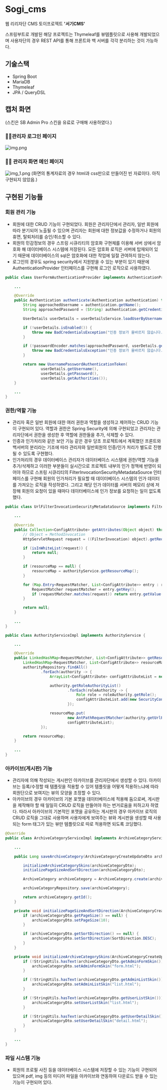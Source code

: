 # Sogi_cms

웹 리리자단 CMS 토이프로젝트 **'서기CMS'**

스프링부트로 개발된 해당 프로젝트는 Thymeleaf를 뷰템플릿으로 사용해 개발되었으며 사용자단의 경우 REST API를 통해 프론트와 백 서버를 각각 분리하는 것이 가능하다.

## 기술스택

* Spring Boot
* MariaDB
* Thymeleaf
* JPA / QueryDSL

## 캡처 화면

(스킨은 SB Admin Pro 스킨을 유료로 구매해 사용하였다.)

### 🕺🏻관리자 로그인 페이지
![img.png](img.png)

### 🕺🏻 관리자 화면 메인 페이지
![img_1.png](img_1.png)
(화면의 통계자료의 경우 html과 css만으로 만들어진 빈 자료이다. 아직 구현되지 않았음.)

## 구현된 기능들

### 회원 관리 기능
* 회원에 대한 CRUD 기능이 구현되었다. 회원은 관리자단에서 관리자, 일반 회원에 따라 분기되어 노출될 수 있으며 관리자는 회원에 대한 정보값을 수정하거나 회원의 휴면, 탈퇴처리를 승인/취소할 수 있다.
* 회원의 민감정보의 경우 스프링 시큐리티의 암호화 구현체를 이용해 서버 상에서 암호화 해 데이터베이스 시스템에 저장된다. 모든 암호화 로직은 서버에 탑재되어 있기 때문에 데이터베이스의 sql은 암호화에 대한 작업에 일절 관여하지 않는다.
* 로그인의 경우도 spring security에서 지원받을 수 있는 부분이 있기 때문에 AuthenticationProvider 인터페이스를 구현해 로그인 로직으로 사용하였다.
```java
public class UserFormAuthenticationProvider implements AuthenticationProvider {
    
    ...

    @Override
    public Authentication authenticate(Authentication authentication) throws AuthenticationException {
        String approachedUsername = authentication.getName();
        String approachedPassword = (String) authentication.getCredentials();

        UserDetails userDetails = userDetailsService.loadUserByUsername(approachedUsername);

        if (!userDetails.isEnabled()) {
            throw new BadCredentialsException("인증 정보가 올바르지 않습니다.");
        }

        if (!passwordEncoder.matches(approachedPassword, userDetails.getPassword())) {
            throw new BadCredentialsException("인증 정보가 올바르지 않습니다.");
        }

        return new UsernamePasswordAuthenticationToken(
                userDetails.getUsername(),
                userDetails.getPassword(),
                userDetails.getAuthorities());
    }
    
    ...
}
```

### 권한/역할 기능
* 관리자 혹은 일반 회원에 대한 여러 권한과 역할을 생성하고 제어하는 CRUD 기능이 구현되어 있다. 역할과 권한은 Spring Security에 의해 구현되었고 관리자는 관리자단에서 권한을 생성한 후 역할에 권한들을 추가, 삭제할 수 있다.
* 인증과 인가처리와 같은 보안 기능 같은 경우 당초 프로젝트에서 계획했던 프론트와 백서버의 분리라는 기조에 따라 관리자와 일반회원의 인증/인가 처리가 별도로 진행될 수 있도록 구현했다. 
* 인가처리의 경우 데이터베이스 관리자가 데이터베이스 시스템에 권한/역할 기능을 추가/삭제하고 이러한 부분들이 실시간으로 프로젝트 내부의 인가 정책에 반영이 되어야 하므로 스프링 시큐리티의 FilterInvocationSecurityMetadataSource 인터페이스를 구현해 회원의 인가처리가 필요할 때 데이터베이스 시스템의 인가 데이터를 가져오는 로직을 작성하였다. 그리고 해당 인가 데이터를 서버의 메모리 상에 저장해 회원의 요청이 있을 때마다 데이터베이스에 인가 정보를 요청하는 일이 없도록 했다.
```java
public class UrlFilterInvocationSecurityMetadataSource implements FilterInvocationSecurityMetadataSource {

    ...
    
    @Override
    public Collection<ConfigAttribute> getAttributes(Object object) throws IllegalArgumentException {
        // Object = MethodInvocation
        HttpServletRequest request = ((FilterInvocation) object).getRequest();

        if (isInWhiteList(request)) {
            return null;
        }

        if (resourceMap == null) {
            resourceMap = authorityService.getResourceMap();
        }

        for (Map.Entry<RequestMatcher, List<ConfigAttribute>> entry : resourceMap.entrySet()) {
            RequestMatcher requestMatcher = entry.getKey();
            if (requestMatcher.matches(request)) return entry.getValue();
        }

        return null;
    }
    
    ...
}
```
```java
public class AuthorityServiceImpl implements AuthorityService {

    ...

    @Override
    public LinkedHashMap<RequestMatcher, List<ConfigAttribute>> getResourceMap() {
        LinkedHashMap<RequestMatcher, List<ConfigAttribute>> resourceMap = new LinkedHashMap<>();
        authorityRepository.findAll()
                .forEach(authority -> {
                    ArrayList<ConfigAttribute> configAttributeList = new ArrayList<>();

                    authority.getRoleAuthorityList()
                            .forEach(roleAuthority -> {
                                Role role = roleAuthority.getRole();
                                configAttributeList.add(new SecurityConfig(role.getRoleName()));
                            });

                    resourceMap.put(
                            new AntPathRequestMatcher(authority.getUrlPath()),
                            configAttributeList);
                });

        return resourceMap;
    }
    
    ...
}
```

### 아카이브(게시판) 기능
* 관리자에 의해 작성되는 게시판인 아카이브를 관리자단에서 생성할 수 있다. 아카이브는 등록/수정할 때 템플릿을 적용할 수 있어 템플릿을 어떻게 적용하느냐에 따라 회원단으로 보여지는 뷰의 모양을 조정할 수 있다. 
* 아카이브의 경우 아카이브의 기본 포맷을 데이터베이스에 적용해 둠으로써, 게시판을 제작해야 할 때 일일히 CRUD 로직을 만들어야 하는 번거로움을 피하고자 하였다. 따라서 아카이브의 기본적인 포맷을 공유하는 게시판의 경우 아카이브 로직의 CRUD 로직을 그대로 사용하며 사용자에게 보여주는 뷰와 게시판을 생성할 때 사용되는 form 태그가 있는 뷰만 템플릿으로 따로 적용하면 되도록 코딩했다.
```java
@Override
public class ArchiveCategoryServiceImpl implements ArchiveCategoryService {
    
    ...

    public Long saveArchiveCategory(ArchiveCategoryCreateUpdateDto archiveCategoryDto) {

        initializeArchiveCategorySkins(archiveCategoryDto);
        initializePageSizeAndSortDirection(archiveCategoryDto);

        ArchiveCategory archiveCategory = ArchiveCategory.create(archiveCategoryDto);

        archiveCategoryRepository.save(archiveCategory);

        return archiveCategory.getId();
    }

    private void initializePageSizeAndSortDirection(ArchiveCategoryCreateUpdateDto archiveCategoryDto) {
        if (archiveCategoryDto.getPageSize() == null) {
            archiveCategoryDto.setPageSize(10);
        }

        if (archiveCategoryDto.getSortDirection() == null) {
            archiveCategoryDto.setSortDirection(SortDirection.DESC);
        }
    }

    private void initializeArchiveCategorySkins(ArchiveCategoryCreateUpdateDto archiveCategoryDto) {
        if (!StringUtils.hasText(archiveCategoryDto.getAdminFormSkin())) {
            archiveCategoryDto.setAdminFormSkin("form.html");
        }

        if (!StringUtils.hasText(archiveCategoryDto.getAdminListSkin())) {
            archiveCategoryDto.setAdminListSkin("list.html");
        }

        if (!StringUtils.hasText(archiveCategoryDto.getUserListSkin())) {
            archiveCategoryDto.setUserListSkin("list.html");
        }

        if (!StringUtils.hasText(archiveCategoryDto.getUserDetailSkin())) {
            archiveCategoryDto.setUserDetailSkin("detail.html");
        }
    }
            
    ...
}
```

### 파일 시스템 기능
* 회원의 프로필 사진 등을 데이터베이스 시스템에 저장할 수 있는 기능이 구현되어 있으며 pdf, img 등의 미디어 파일을 아카이브와 연동하여 다운로드 받을 수 있는 기능이 구현되어 있다.

